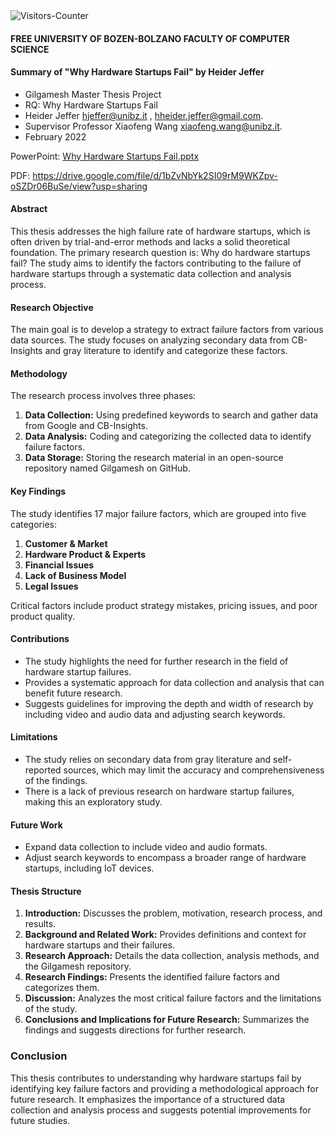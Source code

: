 <img src = "https://github-vistors-counter.onrender.com/github?username=https://github.com/HeiderJeffer/Gilgamesh/" alt = "Visitors-Counter"/>

#### FREE UNIVERSITY OF BOZEN-BOLZANO FACULTY OF COMPUTER SCIENCE
#### Summary of "Why Hardware Startups Fail" by Heider Jeffer


- Gilgamesh Master Thesis Project
- RQ: Why Hardware Startups Fail
- Heider Jeffer hjeffer@unibz.it , hheider.jeffer@gmail.com.
- Supervisor Professor Xiaofeng Wang xiaofeng.wang@unibz.it.
- February 2022
  

PowerPoint: [Why Hardware Startups Fail.pptx](https://github.com/HeiderJeffer/Gilgamesh/files/8622357/Why.Hardware.Startups.Fail.pptx)

PDF: https://drive.google.com/file/d/1bZvNbYk2SI09rM9WKZpv-oSZDr06BuSe/view?usp=sharing



#### Abstract
This thesis addresses the high failure rate of hardware startups, which is often driven by trial-and-error methods and lacks a solid theoretical foundation. The primary research question is: Why do hardware startups fail? The study aims to identify the factors contributing to the failure of hardware startups through a systematic data collection and analysis process.

#### Research Objective
The main goal is to develop a strategy to extract failure factors from various data sources. The study focuses on analyzing secondary data from CB-Insights and gray literature to identify and categorize these factors.

#### Methodology
The research process involves three phases:
1. **Data Collection:** Using predefined keywords to search and gather data from Google and CB-Insights.
2. **Data Analysis:** Coding and categorizing the collected data to identify failure factors.
3. **Data Storage:** Storing the research material in an open-source repository named Gilgamesh on GitHub.

#### Key Findings
The study identifies 17 major failure factors, which are grouped into five categories:
1. **Customer & Market**
2. **Hardware Product & Experts**
3. **Financial Issues**
4. **Lack of Business Model**
5. **Legal Issues**

Critical factors include product strategy mistakes, pricing issues, and poor product quality.

#### Contributions
- The study highlights the need for further research in the field of hardware startup failures.
- Provides a systematic approach for data collection and analysis that can benefit future research.
- Suggests guidelines for improving the depth and width of research by including video and audio data and adjusting search keywords.

#### Limitations
- The study relies on secondary data from gray literature and self-reported sources, which may limit the accuracy and comprehensiveness of the findings.
- There is a lack of previous research on hardware startup failures, making this an exploratory study.

#### Future Work
- Expand data collection to include video and audio formats.
- Adjust search keywords to encompass a broader range of hardware startups, including IoT devices.

#### Thesis Structure
1. **Introduction:** Discusses the problem, motivation, research process, and results.
2. **Background and Related Work:** Provides definitions and context for hardware startups and their failures.
3. **Research Approach:** Details the data collection, analysis methods, and the Gilgamesh repository.
4. **Research Findings:** Presents the identified failure factors and categorizes them.
5. **Discussion:** Analyzes the most critical failure factors and the limitations of the study.
6. **Conclusions and Implications for Future Research:** Summarizes the findings and suggests directions for further research.

### Conclusion
This thesis contributes to understanding why hardware startups fail by identifying key failure factors and providing a methodological approach for future research. It emphasizes the importance of a structured data collection and analysis process and suggests potential improvements for future studies.
